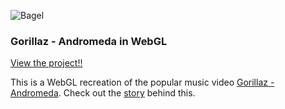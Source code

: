 ![Bagel](https://github.com/yagiz/andromeda/blob/master/screenshots/andromeda.png?raw=true)

### Gorillaz - Andromeda in WebGL

[View the project!!](http://yagiz.me/andromeda/)

This is a WebGL recreation of the popular music video [Gorillaz - Andromeda](https://www.youtube.com/watch?v=9W44NWYwa1g). Check out the [story](https://www.youtube.com/watch?v=9W44NWYwa1g) behind this.
